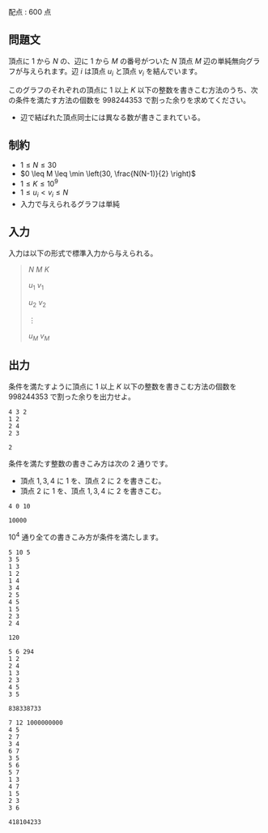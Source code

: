 配点 : $600$ 点

## 問題文

頂点に $1$ から $N$ の、辺に $1$ から $M$ の番号がついた $N$ 頂点 $M$ 辺の単純無向グラフが与えられます。辺 $i$ は頂点 $u_i$ と頂点 $v_i$ を結んでいます。   

このグラフのそれぞれの頂点に $1$ 以上 $K$ 以下の整数を書きこむ方法のうち、次の条件を満たす方法の個数を $998244353$ で割った余りを求めてください。

- 辺で結ばれた頂点同士には異なる数が書きこまれている。

## 制約

- $1 \leq N \leq 30$
- $0 \leq M \leq \min \left(30, \frac{N(N-1)}{2} \right)$
- $1 \leq K \leq 10^9$
- $1 \leq u_i \lt v_i \leq N$
- 入力で与えられるグラフは単純

## 入力

入力は以下の形式で標準入力から与えられる。

> $N$ $M$ $K$
> 
> $u_1$ $v_1$
> 
> $u_2$ $v_2$
> 
> $\vdots$
> 
> $u_M$ $v_M$

## 出力

条件を満たすように頂点に $1$ 以上 $K$ 以下の整数を書きこむ方法の個数を $998244353$ で割った余りを出力せよ。

```input1
4 3 2
1 2
2 4
2 3
```

```output1
2
```

条件を満たす整数の書きこみ方は次の $2$ 通りです。

- 頂点 $1, 3, 4$ に $1$ を、頂点 $2$ に $2$ を書きこむ。
- 頂点 $2$ に $1$ を、頂点 $1, 3, 4$ に $2$ を書きこむ。

```input2
4 0 10
```

```output2
10000
```

$10^4$ 通り全ての書きこみ方が条件を満たします。

```input3
5 10 5
3 5
1 3
1 2
1 4
3 4
2 5
4 5
1 5
2 3
2 4
```

```output3
120
```

```input4
5 6 294
1 2
2 4
1 3
2 3
4 5
3 5
```

```output4
838338733
```

```input5
7 12 1000000000
4 5
2 7
3 4
6 7
3 5
5 6
5 7
1 3
4 7
1 5
2 3
3 6
```

```output5
418104233
```